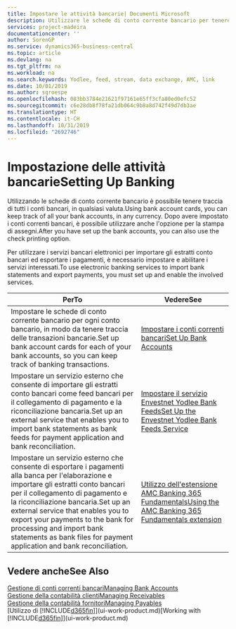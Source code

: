 ```yaml
---
title: Impostare le attività bancarie| Documenti Microsoft
description: Utilizzare le schede di conto corrente bancario per tenere traccia dei conti bancari e impostare i feed della banca, ad esempio Yodlee, per scambiare dati.
services: project-madeira
documentationcenter: ''
author: SorenGP
ms.service: dynamics365-business-central
ms.topic: article
ms.devlang: na
ms.tgt_pltfrm: na
ms.workload: na
ms.search.keywords: Yodlee, feed, stream, data exchange, AMC, link
ms.date: 10/01/2019
ms.author: sgroespe
ms.openlocfilehash: 083bb3784e21621f97161e65ff3cfa80ed0efc52
ms.sourcegitcommit: c6e28db8f78fa21db064c9b8a8d742f49d7db3ae
ms.translationtype: HT
ms.contentlocale: it-CH
ms.lasthandoff: 10/31/2019
ms.locfileid: "2692746"
---
```

# <a name="setting-up-banking"></a><span data-ttu-id="581be-103">Impostazione delle attività bancarie</span><span class="sxs-lookup"><span data-stu-id="581be-103">Setting Up Banking</span></span>
<span data-ttu-id="581be-104">Utilizzando le schede di conto corrente bancario è possibile tenere traccia di tutti i conti bancari, in qualsiasi valuta.</span><span class="sxs-lookup"><span data-stu-id="581be-104">Using bank account cards, you can keep track of all your bank accounts, in any currency.</span></span> <span data-ttu-id="581be-105">Dopo avere impostato i conti correnti bancari, è possibile utilizzare anche l'opzione per la stampa di assegni.</span><span class="sxs-lookup"><span data-stu-id="581be-105">After you have set up the bank accounts, you can also use the check printing option.</span></span>

<span data-ttu-id="581be-106">Per utilizzare i servizi bancari elettronici per importare gli estratti conto bancari ed esportare i pagamenti, è necessario impostare e abilitare i servizi interessati.</span><span class="sxs-lookup"><span data-stu-id="581be-106">To use electronic banking services to import bank statements and  export payments, you must set up and enable the involved services.</span></span>

| <span data-ttu-id="581be-107">Per</span><span class="sxs-lookup"><span data-stu-id="581be-107">To</span></span> | <span data-ttu-id="581be-108">Vedere</span><span class="sxs-lookup"><span data-stu-id="581be-108">See</span></span> |
| --- | --- |
| <span data-ttu-id="581be-109">Impostare le schede di conto corrente bancario per ogni conto bancario, in modo da tenere traccia delle transazioni bancarie.</span><span class="sxs-lookup"><span data-stu-id="581be-109">Set up bank account cards for each of your bank accounts, so you can keep track of banking transactions.</span></span> |[<span data-ttu-id="581be-110">Impostare i conti correnti bancari</span><span class="sxs-lookup"><span data-stu-id="581be-110">Set Up Bank Accounts</span></span>](bank-how-setup-bank-accounts.md) |
| <span data-ttu-id="581be-111">Impostare un servizio esterno che consente di importare gli estratti conto bancari come feed bancari per il collegamento di pagamento e la riconciliazione bancaria.</span><span class="sxs-lookup"><span data-stu-id="581be-111">Set up an external service that enables you to import bank statements as bank feeds for payment application and bank reconciliation.</span></span> |[<span data-ttu-id="581be-112">Impostare il servizio Envestnet Yodlee Bank Feeds</span><span class="sxs-lookup"><span data-stu-id="581be-112">Set Up the Envestnet Yodlee Bank Feeds Service</span></span>](bank-how-setup-bank-statement-service.md) |
| <span data-ttu-id="581be-113">Impostare un servizio esterno che consente di esportare i pagamenti alla banca per l'elaborazione e importare gli estratti conto bancari per il collegamento di pagamento e la riconciliazione bancaria.</span><span class="sxs-lookup"><span data-stu-id="581be-113">Set up an external service that enables you to export your payments to the bank for processing  and import bank statements as bank files for payment application and bank reconciliation.</span></span> |[<span data-ttu-id="581be-114">Utilizzo dell'estensione AMC Banking 365 Fundamentals</span><span class="sxs-lookup"><span data-stu-id="581be-114">Using the AMC Banking 365 Fundamentals extension</span></span>](ui-extensions-amc-banking.md) |

## <a name="see-also"></a><span data-ttu-id="581be-115">Vedere anche</span><span class="sxs-lookup"><span data-stu-id="581be-115">See Also</span></span>
[<span data-ttu-id="581be-116">Gestione di conti correnti bancari</span><span class="sxs-lookup"><span data-stu-id="581be-116">Managing Bank Accounts</span></span>](bank-manage-bank-accounts.md)  
[<span data-ttu-id="581be-117">Gestione della contabilità clienti</span><span class="sxs-lookup"><span data-stu-id="581be-117">Managing Receivables</span></span>](receivables-manage-receivables.md)  
[<span data-ttu-id="581be-118">Gestione della contabilità fornitori</span><span class="sxs-lookup"><span data-stu-id="581be-118">Managing Payables</span></span>](payables-manage-payables.md)  
<span data-ttu-id="581be-119">[Utilizzo di [!INCLUDE[d365fin](includes/d365fin_md.md)]](ui-work-product.md)</span><span class="sxs-lookup"><span data-stu-id="581be-119">[Working with [!INCLUDE[d365fin](includes/d365fin_md.md)]](ui-work-product.md)</span></span>
